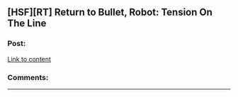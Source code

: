 ## [HSF][RT] Return to Bullet, Robot: Tension On The Line

### Post:

[Link to content]()

### Comments:

---

